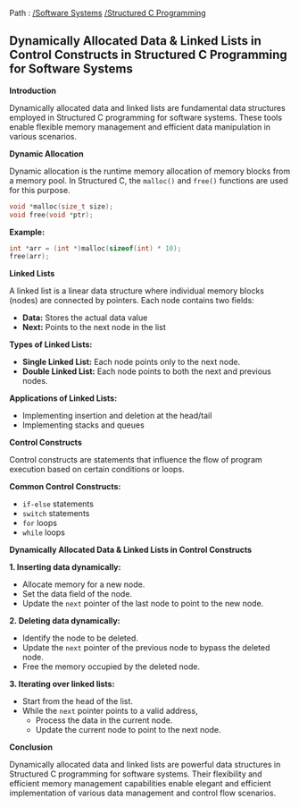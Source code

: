 Path : [/Software Systems](<..\..\index.md>) [/Structured C Programming](<..\index.md>)
## Dynamically Allocated Data & Linked Lists in Control Constructs in Structured C Programming for Software Systems

**Introduction**

Dynamically allocated data and linked lists are fundamental data structures employed in Structured C programming for software systems. These tools enable flexible memory management and efficient data manipulation in various scenarios.

**Dynamic Allocation**

Dynamic allocation is the runtime memory allocation of memory blocks from a memory pool. In Structured C, the `malloc()` and `free()` functions are used for this purpose.

```c
void *malloc(size_t size);
void free(void *ptr);
```

**Example:**

```c
int *arr = (int *)malloc(sizeof(int) * 10);
free(arr);
```

**Linked Lists**

A linked list is a linear data structure where individual memory blocks (nodes) are connected by pointers. Each node contains two fields:

- **Data:** Stores the actual data value
- **Next:** Points to the next node in the list


**Types of Linked Lists:**

- **Single Linked List:** Each node points only to the next node.
- **Double Linked List:** Each node points to both the next and previous nodes.


**Applications of Linked Lists:**

- Implementing insertion and deletion at the head/tail
- Implementing stacks and queues


**Control Constructs**

Control constructs are statements that influence the flow of program execution based on certain conditions or loops.

**Common Control Constructs:**

- `if-else` statements
- `switch` statements
- `for` loops
- `while` loops


**Dynamically Allocated Data & Linked Lists in Control Constructs**

**1. Inserting data dynamically:**

- Allocate memory for a new node.
- Set the data field of the node.
- Update the `next` pointer of the last node to point to the new node.

**2. Deleting data dynamically:**

- Identify the node to be deleted.
- Update the `next` pointer of the previous node to bypass the deleted node. 
- Free the memory occupied by the deleted node.


**3. Iterating over linked lists:**

- Start from the head of the list.
- While the `next` pointer points to a valid address,
    - Process the data in the current node.
    - Update the current node to point to the next node.


**Conclusion**

Dynamically allocated data and linked lists are powerful data structures in Structured C programming for software systems. Their flexibility and efficient memory management capabilities enable elegant and efficient implementation of various data management and control flow scenarios.
